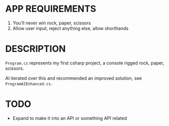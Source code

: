 # APP REQUIREMENTS
1. You'll never win rock, paper, scissors
2. Allow user input, reject anything else, allow shorthands

# DESCRIPTION
`Program.cs` represents my first csharp project, a console rigged rock, paper, scissors.

AI iterated over this and recommended an improved solution, see `ProgramAIEnhanced.cs`.

# TODO
* Expand to make it into an API or something API related